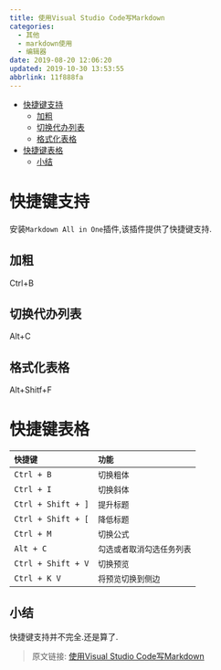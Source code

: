 ```yaml
---
title: 使用Visual Studio Code写Markdown
categories: 
  - 其他
  - markdown使用
  - 编辑器
date: 2019-08-20 12:06:20
updated: 2019-10-30 13:53:55
abbrlink: 11f888fa
---
```

- [快捷键支持](/blog/html/11f888fa/#快捷键支持)
    - [加粗](/blog/html/11f888fa/#加粗)
    - [切换代办列表](/blog/html/11f888fa/#切换代办列表)
    - [格式化表格](/blog/html/11f888fa/#格式化表格)
- [快捷键表格](/blog/html/11f888fa/#快捷键表格)
    - [小结](/blog/html/11f888fa/#小结)

<!--more-->
<script src="https://cdn.bootcss.com/jquery/3.4.0/jquery.slim.min.js"></script>
<script>$(document).ready(function () {$(".post-body > ul:nth-child(1)").hide();});</script>

<!--end-->
# 快捷键支持 #
安装`Markdown All in One`插件,该插件提供了快捷键支持.
## 加粗 ##
Ctrl+B
## 切换代办列表 ##
Alt+C
## 格式化表格 ##
Alt+Shitf+F

# 快捷键表格 #

| `快捷键`|`功能`|
|:--|:--|
| `Ctrl + B`|`切换粗体`|
| `Ctrl + I`|`切换斜体`|
| `Ctrl + Shift + ]`|`提升标题`|
| `Ctrl + Shift + [`|`降低标题`|
| `Ctrl + M`|`切换公式`|
| `Alt + C`|`勾选或者取消勾选任务列表` |
| `Ctrl + Shift + V`|`切换预览`|
| `Ctrl + K V`|`将预览切换到侧边`|

## 小结 ##
快捷键支持并不完全.还是算了.

>原文链接: [使用Visual Studio Code写Markdown](https://lanlan2017.github.io/blog/11f888fa/)
